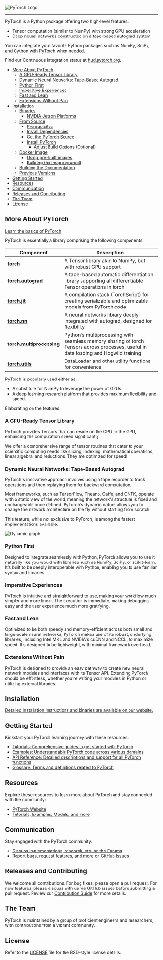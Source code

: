 ![PyTorch Logo](https://github.com/pytorch/pytorch/blob/main/docs/source/_static/img/pytorch-logo-dark.png)

--------------------------------------------------------------------------------

PyTorch is a Python package offering two high-level features:
- Tensor computation (similar to NumPy) with strong GPU acceleration
- Deep neural networks constructed on a tape-based autograd system

You can integrate your favorite Python packages such as NumPy, SciPy, and Cython with PyTorch when needed.

Find our Continuous Integration status at [hud.pytorch.org](https://hud.pytorch.org/ci/pytorch/pytorch/main).

<!-- toc -->

- [More About PyTorch](#more-about-pytorch)
  - [A GPU-Ready Tensor Library](#a-gpu-ready-tensor-library)
  - [Dynamic Neural Networks: Tape-Based Autograd](#dynamic-neural-networks-tape-based-autograd)
  - [Python First](#python-first)
  - [Imperative Experiences](#imperative-experiences)
  - [Fast and Lean](#fast-and-lean)
  - [Extensions Without Pain](#extensions-without-pain)
- [Installation](#installation)
  - [Binaries](#binaries)
    - [NVIDIA Jetson Platforms](#nvidia-jetson-platforms)
  - [From Source](#from-source)
    - [Prerequisites](#prerequisites)
    - [Install Dependencies](#install-dependencies)
    - [Get the PyTorch Source](#get-the-pytorch-source)
    - [Install PyTorch](#install-pytorch)
      - [Adjust Build Options (Optional)](#adjust-build-options-optional)
  - [Docker Image](#docker-image)
    - [Using pre-built images](#using-pre-built-images)
    - [Building the image yourself](#building-the-image-yourself)
  - [Building the Documentation](#building-the-documentation)
  - [Previous Versions](#previous-versions)
- [Getting Started](#getting-started)
- [Resources](#resources)
- [Communication](#communication)
- [Releases and Contributing](#releases-and-contributing)
- [The Team](#the-team)
- [License](#license)

<!-- tocstop -->

## More About PyTorch

[Learn the basics of PyTorch](https://pytorch.org/tutorials/beginner/basics/intro.html)

PyTorch is essentially a library comprising the following components:

| Component | Description |
|-----------|-------------|
| [**torch**](https://pytorch.org/docs/stable/torch.html) | A Tensor library akin to NumPy, but with robust GPU support |
| [**torch.autograd**](https://pytorch.org/docs/stable/autograd.html) | A tape-based automatic differentiation library supporting all differentiable Tensor operations in torch |
| [**torch.jit**](https://pytorch.org/docs/stable/jit.html) | A compilation stack (TorchScript) for creating serializable and optimizable models from PyTorch code |
| [**torch.nn**](https://pytorch.org/docs/stable/nn.html) | A neural networks library deeply integrated with autograd, designed for flexibility |
| [**torch.multiprocessing**](https://pytorch.org/docs/stable/multiprocessing.html) | Python's multiprocessing with seamless memory sharing of torch Tensors across processes, useful in data loading and Hogwild training |
| [**torch.utils**](https://pytorch.org/docs/stable/data.html) | DataLoader and other utility functions for convenience |

PyTorch is popularly used either as:
- A substitute for NumPy to leverage the power of GPUs.
- A deep learning research platform that provides maximum flexibility and speed.

Elaborating on the features:

### A GPU-Ready Tensor Library

PyTorch provides Tensors that can reside on the CPU or the GPU, enhancing the computation speed significantly.

We offer a comprehensive range of tensor routines that cater to your scientific computing needs like slicing, indexing, mathematical operations, linear algebra, and reductions. They are optimized for speed!

### Dynamic Neural Networks: Tape-Based Autograd

PyTorch's innovative approach involves using a tape recorder to track operations and then replaying them for backward computation.

Most frameworks, such as TensorFlow, Theano, Caffe, and CNTK, operate with a static view of the world, meaning the network's structure is fixed and unchangeable once defined. PyTorch's dynamic nature allows you to change the network architecture on the fly without starting from scratch.

This feature, while not exclusive to PyTorch, is among the fastest implementations available.

![Dynamic graph](https://github.com/pytorch/pytorch/blob/main/docs/source/_static/img/dynamic_graph.gif)

### Python First

Designed to integrate seamlessly with Python, PyTorch allows you to use it naturally like you would with libraries such as NumPy, SciPy, or scikit-learn. It’s built to be deeply interoperable with Python, enabling you to use familiar syntax and libraries.

### Imperative Experiences

PyTorch is intuitive and straightforward to use, making your workflow much simpler and more linear. The execution is immediate, making debugging easy and the user experience much more gratifying.

### Fast and Lean

Optimized to be both speedy and memory-efficient across both small and large-scale neural networks, PyTorch makes use of its robust, underlying libraries, including Intel MKL and NVIDIA's cuDNN and NCCL, to maximize speed. It’s designed to be lightweight, with minimal framework overhead.

### Extensions Without Pain

PyTorch is designed to provide an easy pathway to create new neural network modules and interfaces with its Tensor API. Extending PyTorch should be effortless, whether you’re writing your modules in Python or utilizing external libraries.

## Installation

[Detailed installation instructions and binaries are available on our website.](https://pytorch.org/get-started/locally/)

## Getting Started

Kickstart your PyTorch learning journey with these resources:
- [Tutorials: Comprehensive guides to get started with PyTorch](https://pytorch.org/tutorials/)
- [Examples: Understandable PyTorch code across various domains](https://github.com/pytorch/examples)
- [API Reference: Detailed descriptions and support for all PyTorch functions](https://pytorch.org/docs/)
- [Glossary: Terms and definitions related to PyTorch](https://github.com/pytorch/pytorch/blob/main/GLOSSARY.md)

## Resources

Explore these resources to learn more about PyTorch and stay connected with the community:
- [PyTorch Website](https://pytorch.org/)
- [Tutorials, Examples, Models, and more](https://pytorch.org/resources)

## Communication

Stay engaged with the PyTorch community:
- [Discuss implementations, research, etc. on the Forums](https://discuss.pytorch.org)
- [Report bugs, request features, and more on GitHub Issues](https://github.com/pytorch/pytorch/issues)

## Releases and Contributing

We welcome all contributions. For bug fixes, please open a pull request. For new features, please discuss with us via GitHub issues before submitting a pull request. Review our [Contribution Guide](CONTRIBUTING.md) for more details.

## The Team

PyTorch is maintained by a group of proficient engineers and researchers, with contributions from a vibrant community.

## License

Refer to the [LICENSE](LICENSE) file for the BSD-style license details.
